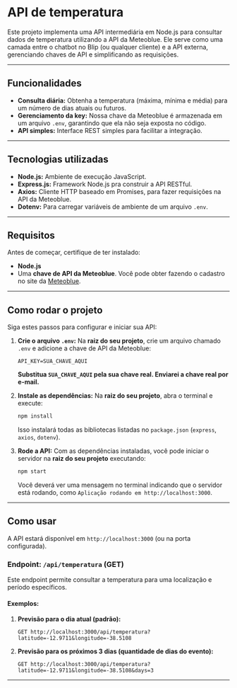 # API de temperatura

Este projeto implementa uma API intermediária em Node.js para consultar dados de temperatura utilizando a API da Meteoblue. Ele serve como uma camada entre o chatbot no Blip (ou qualquer cliente) e a API externa, gerenciando chaves de API e simplificando as requisições.

---

## Funcionalidades

* **Consulta diária:** Obtenha a temperatura (máxima, mínima e média) para um número de dias atuais ou futuros.
* **Gerenciamento da key:** Nossa chave da Meteoblue é armazenada em um arquivo `.env`, garantindo que ela não seja exposta no código.
* **API simples:** Interface REST simples para facilitar a integração.

---

## Tecnologias utilizadas

* **Node.js:** Ambiente de execução JavaScript.
* **Express.js:** Framework Node.js pra construir a API RESTful.
* **Axios:** Cliente HTTP baseado em Promises, para fazer requisições na API da Meteoblue.
* **Dotenv:** Para carregar variáveis de ambiente de um arquivo `.env`.

---

## Requisitos

Antes de começar, certifique de ter instalado:

* **Node.js**
* Uma **chave de API da Meteoblue**. Você pode obter fazendo o cadastro no site da [Meteoblue](https://docs.meteoblue.com/en/weather-apis/forecast-api/overview).

---

## Como rodar o projeto

Siga estes passos para configurar e iniciar sua API:


1.  **Crie o arquivo `.env`:**
    Na **raiz do seu projeto**, crie um arquivo chamado `.env` e adicione a chave de API da Meteoblue:

    ```env
    API_KEY=SUA_CHAVE_AQUI
    ```
    **Substitua `SUA_CHAVE_AQUI` pela sua chave real. Enviarei a chave real por e-mail.**

2.  **Instale as dependências:**
    Na **raiz do seu projeto**, abra o terminal e execute:

    ```bash
    npm install
    ```
    Isso instalará todas as bibliotecas listadas no `package.json` (`express`, `axios`, `dotenv`).

6.  **Rode a API:**
    Com as dependências instaladas, você pode iniciar o servidor na **raiz do seu projeto** executando:

    ```bash
    npm start
    ```
    Você deverá ver uma mensagem no terminal indicando que o servidor está rodando, como `Aplicação rodando em http://localhost:3000`.

---

## Como usar

A API estará disponível em `http://localhost:3000` (ou na porta configurada).

### Endpoint: `/api/temperatura` (GET)

Este endpoint permite consultar a temperatura para uma localização e período específicos.


#### Exemplos:

1.  **Previsão para o dia atual (padrão):**
    ```
    GET http://localhost:3000/api/temperatura?latitude=-12.9711&longitude=-38.5108
    ```

2.  **Previsão para os próximos 3 dias (quantidade de dias do evento):**
    ```
    GET http://localhost:3000/api/temperatura?latitude=-12.9711&longitude=-38.5108&days=3
    ```

---